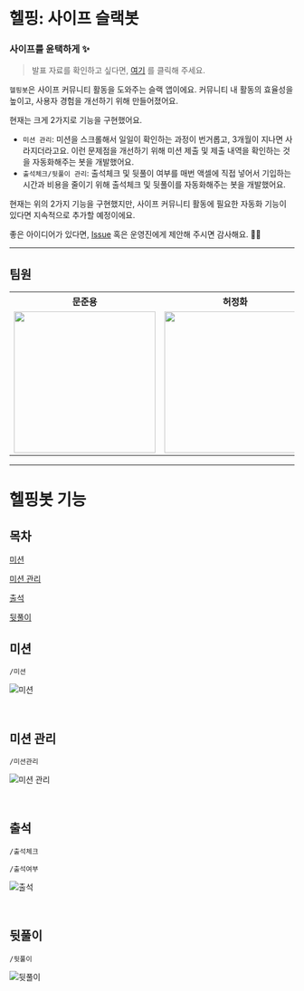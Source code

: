 # 헬핑: 사이프 슬랙봇
### 사이프를 윤택하게 ✨


> 발표 자료를 확인하고 싶다면, [여기](https://github.com/sipe-team/sipethon-3_3_helpingbot/blob/main/docs/sipethon-ppt.md) 를 클릭해 주세요.

`헬핑봇`은 사이프 커뮤니티 활동을 도와주는 슬랙 앱이에요.
커뮤니티 내 활동의 효율성을 높이고, 사용자 경험을 개선하기 위해 만들어졌어요.

현재는 크게 2가지로 기능을 구현했어요.
- `미션 관리`: 미션을 스크롤해서 일일이 확인하는 과정이 번거롭고, 3개월이 지나면 사라지더라고요. 이런 문제점을 개선하기 위해 미션 제출 및 제출 내역을 확인하는 것을 자동화해주는 봇을 개발했어요.
- `출석체크/뒷풀이 관리`: 출석체크 및 뒷풀이 여부를 매번 액셀에 직접 넣어서 기입하는 시간과 비용을 줄이기 위해 출석체크 및 뒷풀이를 자동화해주는 봇을 개발했어요.

현재는 위의 2가지 기능을 구현했지만, 사이프 커뮤니티 활동에 필요한 자동화 기능이 있다면 지속적으로 추가할 예정이에요.

좋은 아이디어가 있다면, [Issue](https://github.com/sipe-team/sipethon-3_3_helpingbot/issues) 혹은 운영진에게 제안해 주시면 감사해요. 🙏🏻

---

## 팀원

<table align="center">
    <th align="center">문준용</th>
    <th align="center">허정화</th>
    <th align="center">임희지</th>
    <th align="center">배성현</th>
    <th align="center">차윤범</th>
    <tr>
        <td align="center">
            <a href="https://github.com/hoa0217"><img src="https://github.com/hoa0217.png" width="250"/></a>
        </td>
        <td align="center">
            <a href="https://github.com/devfancy"><img src="https://github.com/devfancy.png" width="250"/></a>
        </td>
        <td align="center">
            <a href="https://github.com/heeji289"><img src="https://github.com/heeji289.png" width="250"/></a>
        </td>
        <td align="center">
            <a href="https://github.com/bae-sh"><img src="https://github.com/bae-sh.png" width="250"/></a>
        </td>
        <td align="center">
            <a href="https://github.com/char-yb"><img src="https://github.com/char-yb.png" width="250"/></a>
        </td>
    </tr>
</table>


---

# 헬핑봇 기능

## 목차

[미션](#미션)

[미션 관리](#미션-관리)

[출석](#출석)

[뒷풀이](#뒷풀이)

## 미션

```
/미션
```
![미션](https://github.com/user-attachments/assets/f388ab7c-5792-42ef-9375-387d9f3f8c7b)

<br>

## 미션 관리

```
/미션관리
```
![미션 관리](https://github.com/user-attachments/assets/f53ea7f6-6684-4f42-8161-e35ffd3249e4)

<br>

## 출석

```
/출석체크
```

```
/출석여부
```

![출석](https://github.com/user-attachments/assets/dd57e2bd-8cc7-4531-877a-db9db2d29100)

<br>

## 뒷풀이

```
/뒷풀이
```
![뒷풀이](https://github.com/user-attachments/assets/7ca6704a-8a17-4b2e-a5f2-4c83cec39762)

<br>